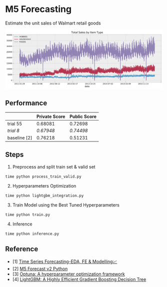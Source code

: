 # M5 Forecasting
Estimate the unit sales of Walmart retail goods

<img src="total_sales_by_item_type.png" width="600" />

## Performance
||Private Score|Public Score|  
|---|---|---|  
|trial 55| 0.68081 | 0.72698|  
|*trial 8* | *0.67948* | *0.74498*|  
|baseline [2]| 0.76218  | 0.51231 |

## Steps
1. Preprocess and split train set & valid set
```
time python process_train_valid.py
```

2. Hyperparameters Optimization
```
time python lightgbm_integration.py
```

3. Train Model using the Best Tuned Hyperparameters
```
time python train.py
```

4. Inference
```
time python inference.py
```


## Reference
- [1] [Time Series Forecasting-EDA, FE & Modelling📈](https://www.kaggle.com/anshuls235/time-series-forecasting-eda-fe-modelling)
- [2] [M5 Forecast v2 Python](https://www.kaggle.com/kneroma/m5-forecast-v2-python)
- [3] [Optuna: A hyperparameter optimization framework](https://github.com/optuna/optuna)
- [4] [LightGBM: A Highly Efficient Gradient Boosting Decision Tree](https://papers.nips.cc/paper/2017/file/6449f44a102fde848669bdd9eb6b76fa-Paper.pdf)